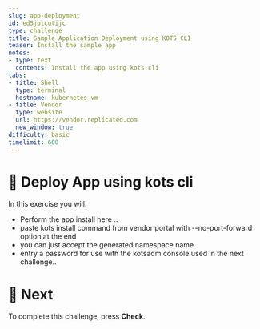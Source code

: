 ```yaml
---
slug: app-deployment
id: ed5jplcutijc
type: challenge
title: Sample Application Deployment using KOTS CLI
teaser: Install the sample app
notes:
- type: text
  contents: Install the app using kots cli
tabs:
- title: Shell
  type: terminal
  hostname: kubernetes-vm
- title: Vendor
  type: website
  url: https://vendor.replicated.com
  new_window: true
difficulty: basic
timelimit: 600
---
```


👋 Deploy App using kots cli
============================

In this exercise you will:

 * Perform the app install here ..
 * paste kots install command from vendor portal with --no-port-forward option at the end
 * you can just accept the generated namespace name
 * entry a password for use with the kotsadm console used in the next challenge..

🏁 Next
=======

To complete this challenge, press **Check**.
